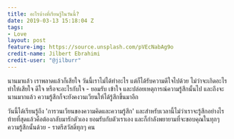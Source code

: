 ```yaml
---
title: อะไรบ้างที่เรียนรู้ในวันนี้?
date: 2019-03-13 15:18:04 Z
tags:
- Love
layout: post
feature-img: https://source.unsplash.com/pVEcNabAg9o
credit-name: Jilbert Ebrahimi
credit-user: "@jilburr"
---
```


นานมาแล้ว เราพลาดแล้วก็เสียใจ วันนี้เราไม่ได้ทำอะไร แต่ก็ได้รับความดีใจไปด้วย ไม่ว่าจะเกิดอะไร ทำให้เสียใจ ดีใจ หรือจะอะไรกับใจ - ยอมรับ เข้าใจ และปล่อยเหตุการณ์ความรู้สึกนั้นไป และถึงจะนานมากแล้ว ความรู้สึกก็จะยังคงวนเวียนให้ได้รู้สึกขึ้นมาอีก

วันนี้ได้เรียนรู้ถึง 'การวนเวียนของความคิดและความรู้สึก' และสำหรับเวลานี้ไม่ว่าเราจะรู้สึกอย่างไร ท้ายที่สุดแล้วคือต้องกลับมารักตัวเอง ยอมรับกับตัวเราเอง และก็กำลังพยายามที่จะขอบคุณในทุกๆ ความรู้สึกนั้นด้วย - ราตรีสวัสดิ์ทุกๆ คน
